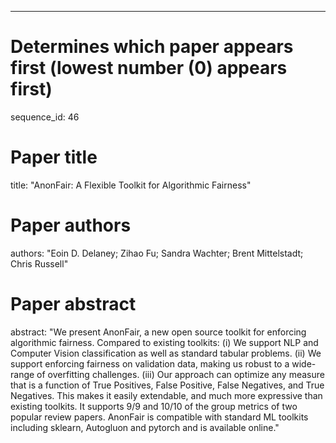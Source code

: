 --- 
# Determines which paper appears first (lowest number (0) appears first)
sequence_id: 46

# Paper title 
title: "AnonFair: A Flexible Toolkit for Algorithmic Fairness"

# Paper authors 
authors: "Eoin D. Delaney; Zihao Fu; Sandra Wachter; Brent Mittelstadt; Chris Russell"

# Paper abstract 
abstract: "We present AnonFair, a new open source toolkit for enforcing algorithmic fairness. Compared to existing toolkits: (i) We support NLP and Computer Vision classification as well as standard tabular problems. (ii) We support enforcing fairness on validation data, making us robust to a wide-range of overfitting challenges. (iii) Our approach can optimize any measure that is a function of  True Positives, False Positive, False Negatives, and True Negatives. This makes it easily extendable, and much more expressive than existing toolkits. It supports 9/9 and 10/10 of the group metrics of two popular review papers. AnonFair is compatible with standard ML toolkits including sklearn, Autogluon and pytorch and is available online."

